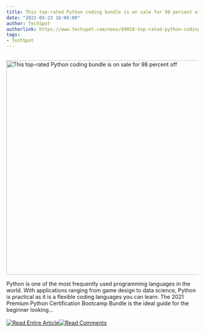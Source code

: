 ```yaml
---
title: This top-rated Python coding bundle is on sale for 98 percent off
date: "2021-03-23 16:06:00"
author: TechSpot
authorlink: https://www.techspot.com/news/89010-top-rated-python-coding-bundle-sale-98-percent.html
tags:
- TechSpot
---
```

<a href="https://www.techspot.com/news/89010-top-rated-python-coding-bundle-sale-98-percent.html" target="_blank"><img src="https://static.techspot.com/images2/news/ts3_thumbs/2021/03/2021-03-23-ts3_thumbs-97a.jpg" width="800" height="560" style="padding: 15px 0" title="This top-rated Python coding bundle is on sale for 98 percent off" /></a><br />Python is one of the most frequently used programming languages in the world. With applications ranging from game design to data science, Python is practical as it is a flexible coding languages you can learn. The 2021 Premium Python Certification Bootcamp Bundle is the ideal guide for the beginner looking...<br /><br /><a href="https://www.techspot.com/news/89010-top-rated-python-coding-bundle-sale-98-percent.html"><img src="https://static.techspot.com/images/rss/rss_buttons_01.png" border="0" alt="Read Entire Article" /></a><a href="https://www.techspot.com/news/89010-top-rated-python-coding-bundle-sale-98-percent.html#comments"><img src="https://static.techspot.com/images/rss/rss_buttons_02.png" border="0" alt="Read Comments" /></a><br /><br />